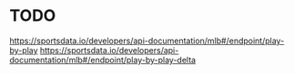 # TODO

https://sportsdata.io/developers/api-documentation/mlb#/endpoint/play-by-play
https://sportsdata.io/developers/api-documentation/mlb#/endpoint/play-by-play-delta
